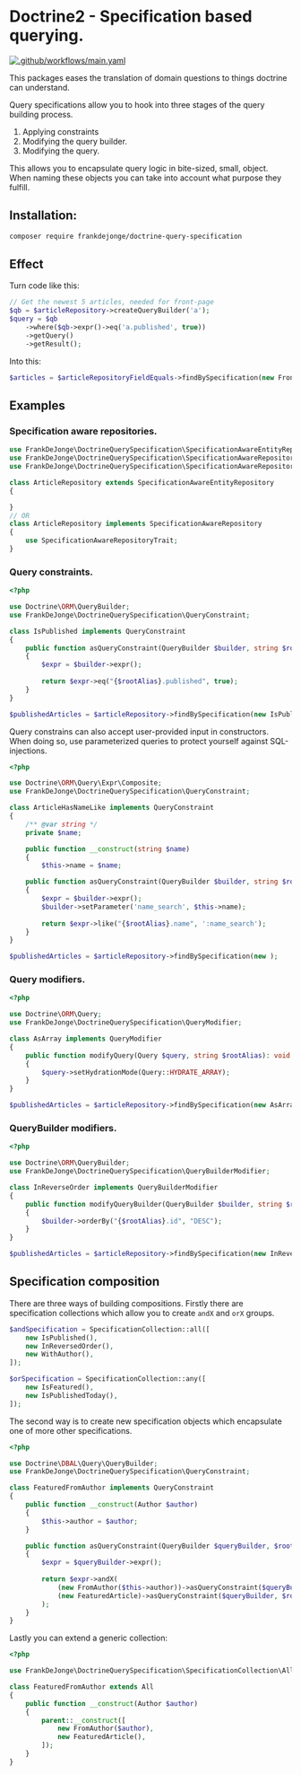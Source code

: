 # Doctrine2 - Specification based querying.

[![.github/workflows/main.yaml](https://github.com/frankdejonge/doctrine-query-specification/actions/workflows/main.yaml/badge.svg)](https://github.com/frankdejonge/doctrine-query-specification/actions/workflows/main.yaml)

This packages eases the translation of domain questions to things doctrine can understand.

Query specifications allow you to hook into three stages of the query building process.

1. Applying constraints
2. Modifying the query builder.
3. Modifying the query.

This allows you to encapsulate query logic in bite-sized, small, object. When naming these
objects you can take into account what purpose they fulfill.

## Installation:

```bash
composer require frankdejonge/doctrine-query-specification
```

## Effect

Turn code like this:

```php
// Get the newest 5 articles, needed for front-page
$qb = $articleRepository->createQueryBuilder('a');
$query = $qb
    ->where($qb->expr()->eq('a.published', true))
    ->getQuery()
    ->getResult();
```

Into this:

```php
$articles = $articleRepositoryFieldEquals->findBySpecification(new FrontPageArticles());
```


## Examples

### Specification aware repositories.

```php
use FrankDeJonge\DoctrineQuerySpecification\SpecificationAwareEntityRepository;
use FrankDeJonge\DoctrineQuerySpecification\SpecificationAwareRepository;
use FrankDeJonge\DoctrineQuerySpecification\SpecificationAwareRepositoryTrait;

class ArticleRepository extends SpecificationAwareEntityRepository
{

}
// OR
class ArticleRepository implements SpecificationAwareRepository
{
    use SpecificationAwareRepositoryTrait;
}
```

### Query constraints.

```php
<?php

use Doctrine\ORM\QueryBuilder;
use FrankDeJonge\DoctrineQuerySpecification\QueryConstraint;

class IsPublished implements QueryConstraint
{
    public function asQueryConstraint(QueryBuilder $builder, string $rootAlias): ?object
    {
        $expr = $builder->expr();
        
        return $expr->eq("{$rootAlias}.published", true);
    }
}

$publishedArticles = $articleRepository->findBySpecification(new IsPublished);
```

Query constrains can also accept user-provided input in constructors. When doing so, use
parameterized queries to protect yourself against SQL-injections.

```php
<?php

use Doctrine\ORM\Query\Expr\Composite;
use FrankDeJonge\DoctrineQuerySpecification\QueryConstraint;

class ArticleHasNameLike implements QueryConstraint
{
    /** @var string */
    private $name;

    public function __construct(string $name)
    {
        $this->name = $name;

    public function asQueryConstraint(QueryBuilder $builder, string $rootAlias): ?object
    {
        $expr = $builder->expr();
        $builder->setParameter('name_search', $this->name);
        
        return $expr->like("{$rootAlias}.name", ':name_search');
    }
}

$publishedArticles = $articleRepository->findBySpecification(new );
```

### Query modifiers.

```php
<?php

use Doctrine\ORM\Query;
use FrankDeJonge\DoctrineQuerySpecification\QueryModifier;

class AsArray implements QueryModifier
{
    public function modifyQuery(Query $query, string $rootAlias): void
    {
        $query->setHydrationMode(Query::HYDRATE_ARRAY);
    }
}

$publishedArticles = $articleRepository->findBySpecification(new AsArray);
```

### QueryBuilder modifiers.

```php
<?php

use Doctrine\ORM\QueryBuilder;
use FrankDeJonge\DoctrineQuerySpecification\QueryBuilderModifier;

class InReverseOrder implements QueryBuilderModifier
{
    public function modifyQueryBuilder(QueryBuilder $builder, string $rootAlias): void 
    {
        $builder->orderBy("{$rootAlias}.id", "DESC");
    }
}

$publishedArticles = $articleRepository->findBySpecification(new InReverseOrder);
```

## Specification composition

There are three ways of building compositions. Firstly there are specification collections
which allow you to create `andX` and `orX` groups.

```php
$andSpecification = SpecificationCollection::all([
    new IsPublished(),
    new InReversedOrder(),
    new WithAuthor(),
]);

$orSpecification = SpecificationCollection::any([
    new IsFeatured(),
    new IsPublishedToday(),
]);
```

The second way is to create new specification objects which encapsulate one of more other
specifications.

```php
<?php

use Doctrine\DBAL\Query\QueryBuilder;
use FrankDeJonge\DoctrineQuerySpecification\QueryConstraint;

class FeaturedFromAuthor implements QueryConstraint
{
    public function __construct(Author $author)
    {
        $this->author = $author;
    }

    public function asQueryConstraint(QueryBuilder $queryBuilder, $rootAlias)
    {
        $expr = $queryBuilder->expr();
        
        return $expr->andX(
            (new FromAuthor($this->author))->asQueryConstraint($queryBuilder, $rootAlias),
            (new FeaturedArticle)->asQueryConstraint($queryBuilder, $rootAlias),
        );
    }
}
```

Lastly you can extend a generic collection:

```php
<?php

use FrankDeJonge\DoctrineQuerySpecification\SpecificationCollection\All;

class FeaturedFromAuthor extends All
{
    public function __construct(Author $author)
    {
        parent::__construct([
            new FromAuthor($author),
            new FeaturedArticle(),
        ]);
    }
}
```
